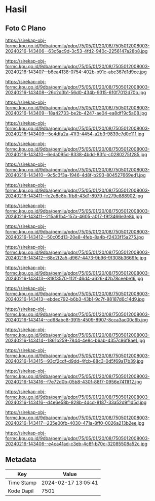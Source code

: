 # Hasil

## Foto C Plano

https://sirekap-obj-formc.kpu.go.id/9dba/pemilu/pdpr/75/05/01/20/08/7505012008003-20240216-143406--63c5ac9d-3c53-4fd2-940c-2256147a28b8.jpg

https://sirekap-obj-formc.kpu.go.id/9dba/pemilu/pdpr/75/05/01/20/08/7505012008003-20240216-143407--b6ea4138-0754-402b-b91c-abc367d1d9ce.jpg

https://sirekap-obj-formc.kpu.go.id/9dba/pemilu/pdpr/75/05/01/20/08/7505012008003-20240216-143408--26c2d3b1-56d0-434b-9315-610f7012d70b.jpg

https://sirekap-obj-formc.kpu.go.id/9dba/pemilu/pdpr/75/05/01/20/08/7505012008003-20240216-143409--18a42733-be2b-4247-ae04-ea8df19c5a08.jpg

https://sirekap-obj-formc.kpu.go.id/9dba/pemilu/pdpr/75/05/01/20/08/7505012008003-20240216-143409--5c4dfa2a-41f3-4454-a2b3-9839c7d0c111.jpg

https://sirekap-obj-formc.kpu.go.id/9dba/pemilu/pdpr/75/05/01/20/08/7505012008003-20240216-143410--6eda095d-8338-4bdd-83fc-c0280275f285.jpg

https://sirekap-obj-formc.kpu.go.id/9dba/pemilu/pdpr/75/05/01/20/08/7505012008003-20240216-143410--9c5c3f3a-1946-4d8f-b293-804527669ed1.jpg

https://sirekap-obj-formc.kpu.go.id/9dba/pemilu/pdpr/75/05/01/20/08/7505012008003-20240216-143411--fc2e8c8b-1fb8-43d1-8979-fe279e888902.jpg

https://sirekap-obj-formc.kpu.go.id/9dba/pemilu/pdpr/75/05/01/20/08/7505012008003-20240216-143411--215a91b4-157a-4605-a017-f9f3466e3e8b.jpg

https://sirekap-obj-formc.kpu.go.id/9dba/pemilu/pdpr/75/05/01/20/08/7505012008003-20240216-143412--50c05d13-20e8-4feb-8a4b-f2433f15a275.jpg

https://sirekap-obj-formc.kpu.go.id/9dba/pemilu/pdpr/75/05/01/20/08/7505012008003-20240216-143412--68c2f2a5-d967-4473-9b96-9f308b3669fe.jpg

https://sirekap-obj-formc.kpu.go.id/9dba/pemilu/pdpr/75/05/01/20/08/7505012008003-20240216-143413--818f3570-112f-46d4-a626-42b78ceebe16.jpg

https://sirekap-obj-formc.kpu.go.id/9dba/pemilu/pdpr/75/05/01/20/08/7505012008003-20240216-143413--ebdec792-b6b3-43b1-9c7f-88187d6c14d9.jpg

https://sirekap-obj-formc.kpu.go.id/9dba/pemilu/pdpr/75/05/01/20/08/7505012008003-20240216-143414--cd68abc8-3915-4509-8907-8cca3ac00c6b.jpg

https://sirekap-obj-formc.kpu.go.id/9dba/pemilu/pdpr/75/05/01/20/08/7505012008003-20240216-143414--1861b259-7844-4e8c-b6ab-4357c96f8ae1.jpg

https://sirekap-obj-formc.kpu.go.id/9dba/pemilu/pdpr/75/05/01/20/08/7505012008003-20240216-143415--93cf2cdf-d9dd-4fcb-88c3-0d5f69a17b39.jpg

https://sirekap-obj-formc.kpu.go.id/9dba/pemilu/pdpr/75/05/01/20/08/7505012008003-20240216-143416--f7e72d0b-05b8-430f-88f7-0956e7411f12.jpg

https://sirekap-obj-formc.kpu.go.id/9dba/pemilu/pdpr/75/05/01/20/08/7505012008003-20240216-143416--d4e6e58b-828b-4dcd-8187-33a52d9f1d5d.jpg

https://sirekap-obj-formc.kpu.go.id/9dba/pemilu/pdpr/75/05/01/20/08/7505012008003-20240216-143417--235e00fb-4030-471a-8ff0-0026a213b2ee.jpg

https://sirekap-obj-formc.kpu.go.id/9dba/pemilu/pdpr/75/05/01/20/08/7505012008003-20240216-143406--e4ca41ad-c3eb-4c8f-b70c-32085508a52c.jpg


## Metadata

| Key        | Value               |
| ---------- | ------------------- |
| Time Stamp | 2024-02-17 13:05:41 |
| Kode Dapil | 7501                |



